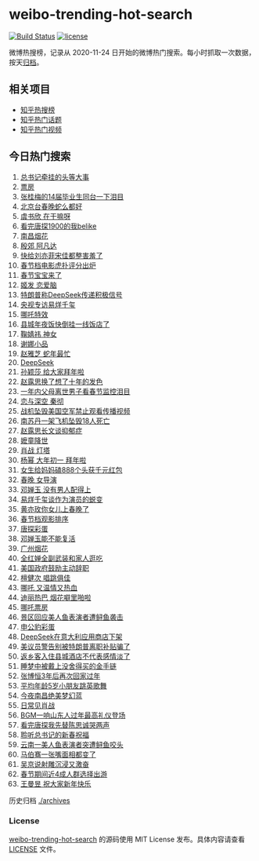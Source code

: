 # weibo-trending-hot-search

[![Build Status](https://github.com/justjavac/weibo-trending-hot-search/workflows/ci/badge.svg?branch=master)](https://github.com/justjavac/weibo-trending-hot-search/actions)
[![license](https://img.shields.io/github/license/justjavac/weibo-trending-hot-search)](https://github.com/justjavac/weibo-trending-hot-search/blob/master/LICENSE)

微博热搜榜，记录从 2020-11-24 日开始的微博热门搜索。每小时抓取一次数据，按天[归档](./archives)。

## 相关项目

- [知乎热搜榜](https://github.com/justjavac/zhihu-trending-top-search)
- [知乎热门话题](https://github.com/justjavac/zhihu-trending-hot-questions)
- [知乎热门视频](https://github.com/justjavac/zhihu-trending-hot-video)

## 今日热门搜索

<!-- BEGIN -->
<!-- 最后更新时间 Thu Jan 30 2025 02:23:24 GMT+0800 (China Standard Time) -->

1. [总书记牵挂的头等大事](https://s.weibo.com//weibo?q=%23%E6%80%BB%E4%B9%A6%E8%AE%B0%E7%89%B5%E6%8C%82%E7%9A%84%E5%A4%B4%E7%AD%89%E5%A4%A7%E4%BA%8B%23&Refer=new_time)
1. [票房](https://s.weibo.com//weibo?q=%E7%A5%A8%E6%88%BF&t=31&band_rank=1&Refer=top)
1. [张桂梅的14届毕业生同台一下泪目](https://s.weibo.com//weibo?q=%23%E5%BC%A0%E6%A1%82%E6%A2%85%E7%9A%8414%E5%B1%8A%E6%AF%95%E4%B8%9A%E7%94%9F%E5%90%8C%E5%8F%B0%E4%B8%80%E4%B8%8B%E6%B3%AA%E7%9B%AE%23&t=31&band_rank=2&Refer=top)
1. [北京台春晚蛇么都好](https://s.weibo.com//weibo?q=%23%E5%8C%97%E4%BA%AC%E5%8F%B0%E6%98%A5%E6%99%9A%E8%9B%87%E4%B9%88%E9%83%BD%E5%A5%BD%23&t=31&band_rank=3&Refer=top)
1. [虞书欣 在干嘛呀](https://s.weibo.com//weibo?q=%E8%99%9E%E4%B9%A6%E6%AC%A3%20%E5%9C%A8%E5%B9%B2%E5%98%9B%E5%91%80&t=31&band_rank=4&Refer=top)
1. [看完唐探1900的我belike](https://s.weibo.com//weibo?q=%E7%9C%8B%E5%AE%8C%E5%94%90%E6%8E%A21900%E7%9A%84%E6%88%91belike&t=31&band_rank=9&Refer=top)
1. [南昌烟花](https://s.weibo.com//weibo?q=%E5%8D%97%E6%98%8C%E7%83%9F%E8%8A%B1&t=31&band_rank=10&Refer=top)
1. [殷郊 阿凡达](https://s.weibo.com//weibo?q=%E6%AE%B7%E9%83%8A%20%E9%98%BF%E5%87%A1%E8%BE%BE&t=31&band_rank=35&Refer=top)
1. [快给刘亦菲宋佳都整害羞了](https://s.weibo.com//weibo?q=%E5%BF%AB%E7%BB%99%E5%88%98%E4%BA%A6%E8%8F%B2%E5%AE%8B%E4%BD%B3%E9%83%BD%E6%95%B4%E5%AE%B3%E7%BE%9E%E4%BA%86&t=31&band_rank=5&Refer=top)
1. [春节档电影虎扑评分出炉](https://s.weibo.com//weibo?q=%E6%98%A5%E8%8A%82%E6%A1%A3%E7%94%B5%E5%BD%B1%E8%99%8E%E6%89%91%E8%AF%84%E5%88%86%E5%87%BA%E7%82%89&t=31&band_rank=8&Refer=top)
1. [春节宝宝来了](https://s.weibo.com//weibo?q=%23%E6%98%A5%E8%8A%82%E5%AE%9D%E5%AE%9D%E6%9D%A5%E4%BA%86%23&t=31&band_rank=10&Refer=top)
1. [姬发 恋爱脑](https://s.weibo.com//weibo?q=%E5%A7%AC%E5%8F%91%20%E6%81%8B%E7%88%B1%E8%84%91&t=31&band_rank=13&Refer=top)
1. [特朗普称DeepSeek传递积极信号](https://s.weibo.com//weibo?q=%23%E7%89%B9%E6%9C%97%E6%99%AE%E7%A7%B0DeepSeek%E4%BC%A0%E9%80%92%E7%A7%AF%E6%9E%81%E4%BF%A1%E5%8F%B7%23&t=31&band_rank=14&Refer=top)
1. [央视专访易烊千玺](https://s.weibo.com//weibo?q=%23%E5%A4%AE%E8%A7%86%E4%B8%93%E8%AE%BF%E6%98%93%E7%83%8A%E5%8D%83%E7%8E%BA%23&t=31&band_rank=12&Refer=top)
1. [哪吒特效](https://s.weibo.com//weibo?q=%E5%93%AA%E5%90%92%E7%89%B9%E6%95%88&t=31&band_rank=31&Refer=top)
1. [县城年夜饭快倒挂一线饭店了](https://s.weibo.com//weibo?q=%23%E5%8E%BF%E5%9F%8E%E5%B9%B4%E5%A4%9C%E9%A5%AD%E5%BF%AB%E5%80%92%E6%8C%82%E4%B8%80%E7%BA%BF%E9%A5%AD%E5%BA%97%E4%BA%86%23&t=31&band_rank=19&Refer=top)
1. [鞠婧祎 神女](https://s.weibo.com//weibo?q=%E9%9E%A0%E5%A9%A7%E7%A5%8E%20%E7%A5%9E%E5%A5%B3&t=31&band_rank=7&Refer=top)
1. [谢娜小品](https://s.weibo.com//weibo?q=%E8%B0%A2%E5%A8%9C%E5%B0%8F%E5%93%81&t=31&band_rank=14&Refer=top)
1. [赵雅芝 蛇年最忙](https://s.weibo.com//weibo?q=%E8%B5%B5%E9%9B%85%E8%8A%9D%20%E8%9B%87%E5%B9%B4%E6%9C%80%E5%BF%99&t=31&band_rank=34&Refer=top)
1. [DeepSeek](https://s.weibo.com//weibo?q=DeepSeek&t=31&band_rank=23&Refer=top)
1. [孙颖莎 给大家拜年啦](https://s.weibo.com//weibo?q=%E5%AD%99%E9%A2%96%E8%8E%8E%20%E7%BB%99%E5%A4%A7%E5%AE%B6%E6%8B%9C%E5%B9%B4%E5%95%A6&t=31&band_rank=6&Refer=top)
1. [赵露思换了想了十年的发色](https://s.weibo.com//weibo?q=%23%E8%B5%B5%E9%9C%B2%E6%80%9D%E6%8D%A2%E4%BA%86%E6%83%B3%E4%BA%86%E5%8D%81%E5%B9%B4%E7%9A%84%E5%8F%91%E8%89%B2%23&t=31&band_rank=21&Refer=top)
1. [一年内父母离世男子看春节监控泪目](https://s.weibo.com//weibo?q=%23%E4%B8%80%E5%B9%B4%E5%86%85%E7%88%B6%E6%AF%8D%E7%A6%BB%E4%B8%96%E7%94%B7%E5%AD%90%E7%9C%8B%E6%98%A5%E8%8A%82%E7%9B%91%E6%8E%A7%E6%B3%AA%E7%9B%AE%23&t=31&band_rank=11&Refer=top)
1. [恋与深空 秦彻](https://s.weibo.com//weibo?q=%E6%81%8B%E4%B8%8E%E6%B7%B1%E7%A9%BA%20%E7%A7%A6%E5%BD%BB&t=31&band_rank=25&Refer=top)
1. [战机坠毁美国空军禁止观看传播视频](https://s.weibo.com//weibo?q=%23%E6%88%98%E6%9C%BA%E5%9D%A0%E6%AF%81%E7%BE%8E%E5%9B%BD%E7%A9%BA%E5%86%9B%E7%A6%81%E6%AD%A2%E8%A7%82%E7%9C%8B%E4%BC%A0%E6%92%AD%E8%A7%86%E9%A2%91%23&t=31&band_rank=22&Refer=top)
1. [南苏丹一架飞机坠毁18人死亡](https://s.weibo.com//weibo?q=%23%E5%8D%97%E8%8B%8F%E4%B8%B9%E4%B8%80%E6%9E%B6%E9%A3%9E%E6%9C%BA%E5%9D%A0%E6%AF%8118%E4%BA%BA%E6%AD%BB%E4%BA%A1%23&t=31&band_rank=50&Refer=top)
1. [赵露思长文谈抑郁症](https://s.weibo.com//weibo?q=%23%E8%B5%B5%E9%9C%B2%E6%80%9D%E9%95%BF%E6%96%87%E8%B0%88%E6%8A%91%E9%83%81%E7%97%87%23&t=31&band_rank=26&Refer=top)
1. [嬷童降世](https://s.weibo.com//weibo?q=%23%E5%AC%B7%E7%AB%A5%E9%99%8D%E4%B8%96%23&t=31&band_rank=36&Refer=top)
1. [肖战 灯塔](https://s.weibo.com//weibo?q=%E8%82%96%E6%88%98%20%E7%81%AF%E5%A1%94&t=31&band_rank=32&Refer=top)
1. [杨幂 大年初一 拜年啦](https://s.weibo.com//weibo?q=%E6%9D%A8%E5%B9%82%20%E5%A4%A7%E5%B9%B4%E5%88%9D%E4%B8%80%20%E6%8B%9C%E5%B9%B4%E5%95%A6&t=31&band_rank=27&Refer=top)
1. [女生给妈妈磕888个头获千元红包](https://s.weibo.com//weibo?q=%23%E5%A5%B3%E7%94%9F%E7%BB%99%E5%A6%88%E5%A6%88%E7%A3%95888%E4%B8%AA%E5%A4%B4%E8%8E%B7%E5%8D%83%E5%85%83%E7%BA%A2%E5%8C%85%23&t=31&band_rank=29&Refer=top)
1. [春晚 女导演](https://s.weibo.com//weibo?q=%E6%98%A5%E6%99%9A%20%E5%A5%B3%E5%AF%BC%E6%BC%94&t=31&band_rank=38&Refer=top)
1. [邓婵玉 没有男人配得上](https://s.weibo.com//weibo?q=%E9%82%93%E5%A9%B5%E7%8E%89%20%E6%B2%A1%E6%9C%89%E7%94%B7%E4%BA%BA%E9%85%8D%E5%BE%97%E4%B8%8A&t=31&band_rank=37&Refer=top)
1. [易烊千玺谈作为演员的蜕变](https://s.weibo.com//weibo?q=%23%E6%98%93%E7%83%8A%E5%8D%83%E7%8E%BA%E8%B0%88%E4%BD%9C%E4%B8%BA%E6%BC%94%E5%91%98%E7%9A%84%E8%9C%95%E5%8F%98%23&t=31&band_rank=17&Refer=top)
1. [黄亦玫你女儿上春晚了](https://s.weibo.com//weibo?q=%23%E9%BB%84%E4%BA%A6%E7%8E%AB%E4%BD%A0%E5%A5%B3%E5%84%BF%E4%B8%8A%E6%98%A5%E6%99%9A%E4%BA%86%23&t=31&band_rank=16&Refer=top)
1. [春节档观影排序](https://s.weibo.com//weibo?q=%E6%98%A5%E8%8A%82%E6%A1%A3%E8%A7%82%E5%BD%B1%E6%8E%92%E5%BA%8F&t=31&band_rank=35&Refer=top)
1. [唐探彩蛋](https://s.weibo.com//weibo?q=%E5%94%90%E6%8E%A2%E5%BD%A9%E8%9B%8B&t=31&band_rank=39&Refer=top)
1. [邓婵玉能不能复活](https://s.weibo.com//weibo?q=%E9%82%93%E5%A9%B5%E7%8E%89%E8%83%BD%E4%B8%8D%E8%83%BD%E5%A4%8D%E6%B4%BB&t=31&band_rank=45&Refer=top)
1. [广州烟花](https://s.weibo.com//weibo?q=%E5%B9%BF%E5%B7%9E%E7%83%9F%E8%8A%B1&t=31&band_rank=30&Refer=top)
1. [全红婵全副武装和家人逛吃](https://s.weibo.com//weibo?q=%E5%85%A8%E7%BA%A2%E5%A9%B5%E5%85%A8%E5%89%AF%E6%AD%A6%E8%A3%85%E5%92%8C%E5%AE%B6%E4%BA%BA%E9%80%9B%E5%90%83&t=31&band_rank=48&Refer=top)
1. [美国政府鼓励主动辞职](https://s.weibo.com//weibo?q=%23%E7%BE%8E%E5%9B%BD%E6%94%BF%E5%BA%9C%E9%BC%93%E5%8A%B1%E4%B8%BB%E5%8A%A8%E8%BE%9E%E8%81%8C%23&t=31&band_rank=40&Refer=top)
1. [檀健次 唱跳俱佳](https://s.weibo.com//weibo?q=%E6%AA%80%E5%81%A5%E6%AC%A1%20%E5%94%B1%E8%B7%B3%E4%BF%B1%E4%BD%B3&t=31&band_rank=41&Refer=top)
1. [哪吒 又温情又热血](https://s.weibo.com//weibo?q=%E5%93%AA%E5%90%92%20%E5%8F%88%E6%B8%A9%E6%83%85%E5%8F%88%E7%83%AD%E8%A1%80&t=31&band_rank=48&Refer=top)
1. [迪丽热巴 烟花噼里啪啦](https://s.weibo.com//weibo?q=%E8%BF%AA%E4%B8%BD%E7%83%AD%E5%B7%B4%20%E7%83%9F%E8%8A%B1%E5%99%BC%E9%87%8C%E5%95%AA%E5%95%A6&t=31&band_rank=18&Refer=top)
1. [哪吒票房](https://s.weibo.com//weibo?q=%E5%93%AA%E5%90%92%E7%A5%A8%E6%88%BF&t=31&band_rank=44&Refer=top)
1. [景区回应美人鱼表演者遭鲟鱼袭击](https://s.weibo.com//weibo?q=%23%E6%99%AF%E5%8C%BA%E5%9B%9E%E5%BA%94%E7%BE%8E%E4%BA%BA%E9%B1%BC%E8%A1%A8%E6%BC%94%E8%80%85%E9%81%AD%E9%B2%9F%E9%B1%BC%E8%A2%AD%E5%87%BB%23&t=31&band_rank=49&Refer=top)
1. [申公豹彩蛋](https://s.weibo.com//weibo?q=%E7%94%B3%E5%85%AC%E8%B1%B9%E5%BD%A9%E8%9B%8B&t=31&band_rank=44&Refer=top)
1. [DeepSeek在意大利应用商店下架](https://s.weibo.com//weibo?q=%23DeepSeek%E5%9C%A8%E6%84%8F%E5%A4%A7%E5%88%A9%E5%BA%94%E7%94%A8%E5%95%86%E5%BA%97%E4%B8%8B%E6%9E%B6%23&t=31&band_rank=24&Refer=top)
1. [美议员警告别被特朗普离职补贴骗了](https://s.weibo.com//weibo?q=%23%E7%BE%8E%E8%AE%AE%E5%91%98%E8%AD%A6%E5%91%8A%E5%88%AB%E8%A2%AB%E7%89%B9%E6%9C%97%E6%99%AE%E7%A6%BB%E8%81%8C%E8%A1%A5%E8%B4%B4%E9%AA%97%E4%BA%86%23&t=31&band_rank=28&Refer=top)
1. [返乡客入住县城酒店不代表感情淡了](https://s.weibo.com//weibo?q=%23%E8%BF%94%E4%B9%A1%E5%AE%A2%E5%85%A5%E4%BD%8F%E5%8E%BF%E5%9F%8E%E9%85%92%E5%BA%97%E4%B8%8D%E4%BB%A3%E8%A1%A8%E6%84%9F%E6%83%85%E6%B7%A1%E4%BA%86%23&t=31&band_rank=39&Refer=top)
1. [睡梦中被戴上没舍得买的金手链](https://s.weibo.com//weibo?q=%E7%9D%A1%E6%A2%A6%E4%B8%AD%E8%A2%AB%E6%88%B4%E4%B8%8A%E6%B2%A1%E8%88%8D%E5%BE%97%E4%B9%B0%E7%9A%84%E9%87%91%E6%89%8B%E9%93%BE&t=31&band_rank=50&Refer=top)
1. [张博恒3年后再次回家过年](https://s.weibo.com//weibo?q=%E5%BC%A0%E5%8D%9A%E6%81%923%E5%B9%B4%E5%90%8E%E5%86%8D%E6%AC%A1%E5%9B%9E%E5%AE%B6%E8%BF%87%E5%B9%B4&t=31&band_rank=20&Refer=top)
1. [平均年龄5岁小朋友跳英歌舞](https://s.weibo.com//weibo?q=%23%E5%B9%B3%E5%9D%87%E5%B9%B4%E9%BE%845%E5%B2%81%E5%B0%8F%E6%9C%8B%E5%8F%8B%E8%B7%B3%E8%8B%B1%E6%AD%8C%E8%88%9E%23&t=31&band_rank=32&Refer=top)
1. [今夜南昌绝美梦幻蓝](https://s.weibo.com//weibo?q=%23%E4%BB%8A%E5%A4%9C%E5%8D%97%E6%98%8C%E7%BB%9D%E7%BE%8E%E6%A2%A6%E5%B9%BB%E8%93%9D%23&t=31&band_rank=38&Refer=top)
1. [日常见肖战](https://s.weibo.com//weibo?q=%23%E6%97%A5%E5%B8%B8%E8%A7%81%E8%82%96%E6%88%98%23&t=31&band_rank=43&Refer=top)
1. [BGM一响山东人过年最高礼仪登场](https://s.weibo.com//weibo?q=%23BGM%E4%B8%80%E5%93%8D%E5%B1%B1%E4%B8%9C%E4%BA%BA%E8%BF%87%E5%B9%B4%E6%9C%80%E9%AB%98%E7%A4%BC%E4%BB%AA%E7%99%BB%E5%9C%BA%23&t=31&band_rank=42&Refer=top)
1. [看完唐探我先替陈思诚哭两声](https://s.weibo.com//weibo?q=%E7%9C%8B%E5%AE%8C%E5%94%90%E6%8E%A2%E6%88%91%E5%85%88%E6%9B%BF%E9%99%88%E6%80%9D%E8%AF%9A%E5%93%AD%E4%B8%A4%E5%A3%B0&t=31&band_rank=42&Refer=top)
1. [聆听总书记的新春祝福](https://s.weibo.com//weibo?q=%23%E8%81%86%E5%90%AC%E6%80%BB%E4%B9%A6%E8%AE%B0%E7%9A%84%E6%96%B0%E6%98%A5%E7%A5%9D%E7%A6%8F%23&Refer=new_time)
1. [云南一美人鱼表演者突遭鲟鱼咬头](https://s.weibo.com//weibo?q=%23%E4%BA%91%E5%8D%97%E4%B8%80%E7%BE%8E%E4%BA%BA%E9%B1%BC%E8%A1%A8%E6%BC%94%E8%80%85%E7%AA%81%E9%81%AD%E9%B2%9F%E9%B1%BC%E5%92%AC%E5%A4%B4%23&t=31&band_rank=15&Refer=top)
1. [马伯骞一张嘴面相都变了](https://s.weibo.com//weibo?q=%E9%A9%AC%E4%BC%AF%E9%AA%9E%E4%B8%80%E5%BC%A0%E5%98%B4%E9%9D%A2%E7%9B%B8%E9%83%BD%E5%8F%98%E4%BA%86&t=31&band_rank=33&Refer=top)
1. [吴京说射雕沉浸又激奋](https://s.weibo.com//weibo?q=%E5%90%B4%E4%BA%AC%E8%AF%B4%E5%B0%84%E9%9B%95%E6%B2%89%E6%B5%B8%E5%8F%88%E6%BF%80%E5%A5%8B&t=31&band_rank=46&Refer=top)
1. [春节期间近4成人群选择出游](https://s.weibo.com//weibo?q=%23%E6%98%A5%E8%8A%82%E6%9C%9F%E9%97%B4%E8%BF%914%E6%88%90%E4%BA%BA%E7%BE%A4%E9%80%89%E6%8B%A9%E5%87%BA%E6%B8%B8%23&t=31&band_rank=47&Refer=top)
1. [王曼昱 祝大家新年快乐](https://s.weibo.com//weibo?q=%E7%8E%8B%E6%9B%BC%E6%98%B1%20%E7%A5%9D%E5%A4%A7%E5%AE%B6%E6%96%B0%E5%B9%B4%E5%BF%AB%E4%B9%90&t=31&band_rank=49&Refer=top)

<!-- END -->

历史归档 [./archives](./archives)

### License

[weibo-trending-hot-search](https://github.com/justjavac/weibo-trending-hot-search) 的源码使用 MIT License
发布。具体内容请查看 [LICENSE](./LICENSE) 文件。
